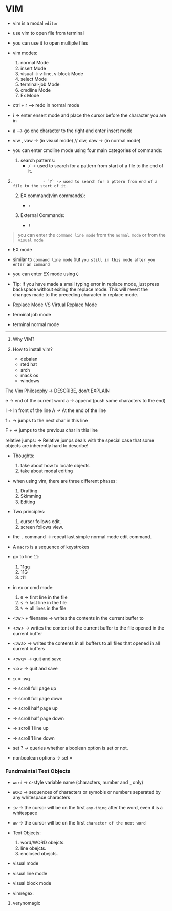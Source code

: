 # VIM

- vim is a modal `editor`

- use vim to open file from terminal

- you can use it to open multiple files

- vim modes:

  1.  normal Mode
  2.  insert Mode
  3.  visual -> v-line, v-block Mode
  4.  select Mode
  5.  terminal-job Mode
  6.  cmdline Mode
  7.  Ex Mode

- ctrl + r --> redo in normal mode

- i -> enter ensert mode and place the cursor before the character you are in

- a --> go one character to the right and enter insert mode

- viw , vaw -> (in visual mode) // diw, daw -> (in normal mode)

- you can enter cmdline mode using four main categories of commands:

  1. search patterns:
     - `/` -> used to search for a pattern from start of a file to the end of it.

2.                  - `?` -> used to search for a pttern from end of a file to the start of it.

    2.  EX command(vim commands):

        - `:`

    3.  External Commands:
        - `!`

> you can enter the `command line mode` from the `normal mode` or from the `visual mode`

- EX mode
- similar to `command line mode` but `you still in this mode after you enter an command`
- you can enter EX mode using `Q`

- Tip: If you have made a small typing error in replace mode, just press backspace without exiting the replace mode. This will revert the changes made to the preceding character in replace mode.

- Replace Mode VS Virtual Replace Mode
- terminal job mode
- terminal normal mode

---

1. Why VIM?

2. How to install vim?
   - debaian
   - rted hat
   - arch
   - mack os
   - windows

The Vim Philosophy -> DESCRIBE, don't EXPLAIN

e -> end of the current word
a -> append (push some characters to the end)

I -> In front of the line
A -> At the end of the line

f + <char> -> jumps to the next char in this line

F + <char> -> jumps to the previous char in this line

relative jumps:
-> Relative jumps deals with the special
case that some objects are inherently
hard to describe!

- Thoughts:

  1. take about how to locate objects
  2. take about modal editing

- when using vim, there are three different phases:

  1. Drafting
  2. Skimming
  3. Editing

- Two principles:

  1.  cursor follows edit.
  2.  screen follows view.

- the `.` command -> repeat last simple normal mode edit command.

- A `macro` is a sequence of keystrokes

- go to line `11`:

  1. 11gg
  2. 11G
  3. :11

- in ex or cmd mode:

  1. `0` -> first line in the file
  2. `$` -> last line in the file
  3. `%` -> all lines in the file

- <:w> + filename -> writes the contents in the current buffer to <filename>
- <:w> -> writes the content of the current buffer to the file opened in the current buffer
- <:wa> -> writes the contents in all buffers to all files that opened in all current buffers
- <:wq> -> quit and save
- <:x> -> quit and save

- :x = :wq

- <C-b> -> scroll full page up
- <C-f> -> scroll full page down

- <C-u> -> scroll half page up
- <C-d> -> scroll half page down

- <C-y> -> scroll 1 line up
- <C-e> -> scroll 1 line down

- set <optionname>? -> queries whether a boolean option is set or not.

- nonboolean options -> set <optionname> = <value>

### Fundmaintal Text Objects

- `word` -> c-style variable name (characters, number and \_ only)
- `WORD` -> sequences of characters or symobls or numbers seperated by any whitespace characters

- `iw` -> the cursor will be on the first `any-thing` after the word, even it is a whitespace
- `aw` -> the cursor will be on the first `character of the next word`

- Text Objects:

  1. word/WORD obejcts.
  2. line obejcts.
  3. enclosed obejcts.

- visual mode
- visual line mode
- visual block mode

- vimregex:
1. verynomagic


